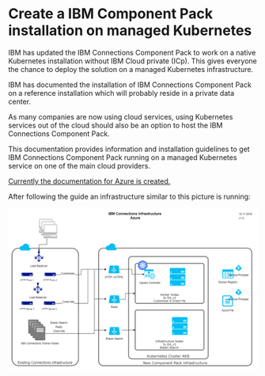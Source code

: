 Create a IBM Component Pack installation on managed Kubernetes
==============================================================

IBM has updated the IBM Connections Component Pack to work on a native Kubernetes installation without IBM Cloud private (ICp). This gives everyone the chance to deploy the solution on a managed Kubernetes infrastructure.

IBM has documented the installation of IBM Connections Component Pack on a reference installation which will probably reside in a private data center.

As many companies are now using cloud services, using Kubernetes services out of the cloud should also be an option to host the IBM Connections Component Pack.

This documentation provides information and installation guidelines to get IBM Connections Component Pack running on a managed Kubernetes service on one of the main cloud providers.

[Currently the documentation for Azure is created.](Azure/index.md)



After following the guide an infrastructure similar to this picture is running:

![Connections Infrastructure Azure](images/ConnectionsInfrastructureAzure.png "Connections Infrastructure Azure")


